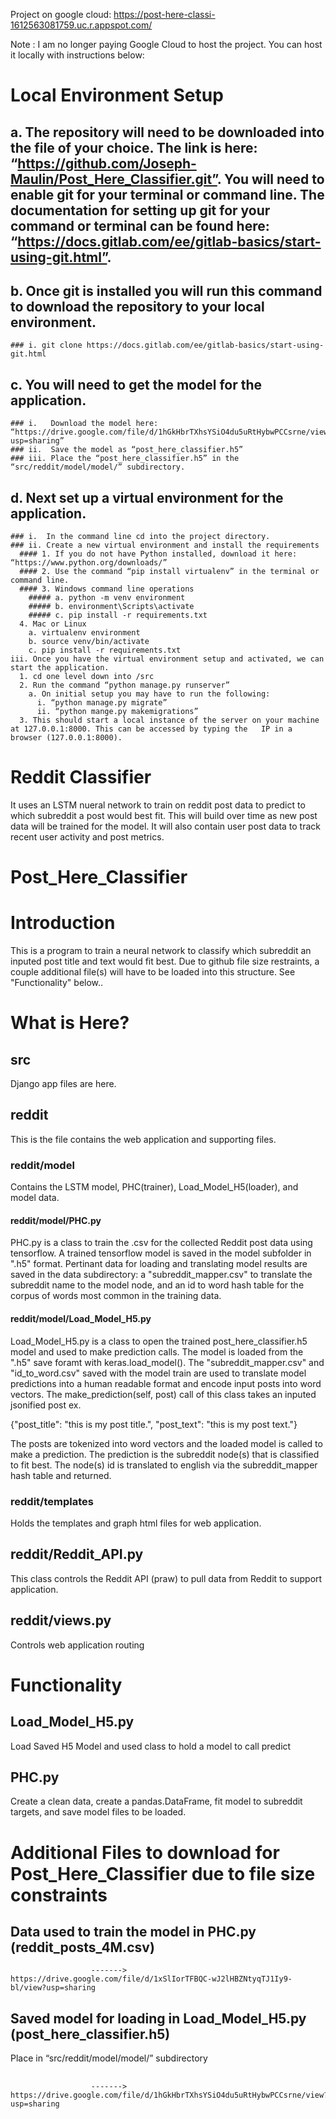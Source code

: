 Project on google cloud: 
  https://post-here-classi-1612563081759.uc.r.appspot.com/
  
Note : I am no longer paying Google Cloud to host the project. You can host it locally with instructions below:

# Local Environment Setup
  ## a. The repository will need to be downloaded into the file of your choice. The link is here: “https://github.com/Joseph-Maulin/Post_Here_Classifier.git”. You will need to enable git for your terminal or command line. The documentation for setting up git for your command or terminal can be found here: “https://docs.gitlab.com/ee/gitlab-basics/start-using-git.html”.
  
  ## b. Once git is installed you will run this command to download the repository to your local environment.
    ### i. git clone https://docs.gitlab.com/ee/gitlab-basics/start-using-git.html

  ## c. You will need to get the model for the application.
    ### i.   Download the model here: “https://drive.google.com/file/d/1hGkHbrTXhsYSiO4du5uRtHybwPCCsrne/view?usp=sharing” 
    ### ii.  Save the model as “post_here_classifier.h5”
    ### iii. Place the “post_here_classifier.h5” in the “src/reddit/model/model/” subdirectory.

  ## d. Next set up a virtual environment for the application.
    ### i.  In the command line cd into the project directory.
    ### ii. Create a new virtual environment and install the requirements
      #### 1. If you do not have Python installed, download it here: “https://www.python.org/downloads/” 
      #### 2. Use the command “pip install virtualenv” in the terminal or command line. 
      #### 3. Windows command line operations
        ##### a. python -m venv environment
        ##### b. environment\Scripts\activate
        ##### c. pip install -r requirements.txt
      4. Mac or Linux
        a. virtualenv environment
        b. source venv/bin/activate
        c. pip install -r requirements.txt
    iii. Once you have the virtual environment setup and activated, we can start the application. 
      1. cd one level down into /src
      2. Run the command “python manage.py runserver”
        a. On initial setup you may have to run the following:
          i. “python manage.py migrate”
          ii. “python mange.py makemigrations”
      3. This should start a local instance of the server on your machine at 127.0.0.1:8000. This can be accessed by typing the   IP in a browser (127.0.0.1:8000). 


# Reddit Classifier

It uses an LSTM nueral network to train on reddit post data to predict to which subreddit a post would best fit. This will build over time as new post data will be trained for the model. It will also contain user post data to track recent user activity and post metrics.

# Post_Here_Classifier


# Introduction
This is a program to train a neural network to classify which subreddit an inputed post title and text would fit best. Due to github file size restraints, a couple additional file(s) will have to be loaded into this structure. See "Functionality" below..

# What is Here?

## src
Django app files are here.

## reddit
This is the file contains the web application and supporting files.
  
  ### reddit/model
  Contains the LSTM model, PHC(trainer), Load_Model_H5(loader), and model data.
  
  #### reddit/model/PHC.py 
PHC.py is a class to train the .csv for the collected Reddit post data using tensorflow. A trained tensorflow model is saved in the model subfolder in ".h5" format. Pertinant data for loading and translating model results are saved in the data subdirectory: a "subreddit_mapper.csv" to translate the subreddit name to the model node, and an id to word hash table for the corpus of words most common in the training data. 

  #### reddit/model/Load_Model_H5.py 
Load_Model_H5.py is a class to open the trained post_here_classifier.h5 model and used to make prediction calls. The model is loaded from the ".h5" save foramt with keras.load_model(). The "subreddit_mapper.csv" and "id_to_word.csv" saved with the model train are used to translate model predictions into a human readable format and encode input posts into word vectors. The make_prediction(self, post) call of this class takes an inputed jsonified post ex. 

{"post_title": "this is my post title.", 
 "post_text": "this is my post text."}

The posts are tokenized into word vectors and the loaded model is called to make a prediction. The prediction is the subreddit node(s) that is classified to fit best. The node(s) id is translated to english via the subreddit_mapper hash table and returned.

  ### reddit/templates
  Holds the templates and graph html files for web application.
  
  ## reddit/Reddit_API.py
  This class controls the Reddit API (praw) to pull data from Reddit to support application.
  
  ## reddit/views.py
  Controls web application routing


# Functionality
  ## Load_Model_H5.py
  Load Saved H5 Model and used class to hold a model to call predict

  ## PHC.py
  Create a clean data, create a pandas.DataFrame, fit model to subreddit targets, and save model files to be loaded.



# Additional Files to download for Post_Here_Classifier due to file size constraints
  ## Data used to train the model in PHC.py (reddit_posts_4M.csv)
                      -------> https://drive.google.com/file/d/1xSlIorTFBQC-wJ2lHBZNtyqTJ1Iy9-bl/view?usp=sharing

  ## Saved model for loading in Load_Model_H5.py (post_here_classifier.h5)
  Place in “src/reddit/model/model/” subdirectory 
  ##
                      -------> https://drive.google.com/file/d/1hGkHbrTXhsYSiO4du5uRtHybwPCCsrne/view?usp=sharing
